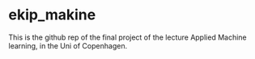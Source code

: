 # ekip_makine
This is the github rep of the final project of the lecture Applied Machine learning, in the Uni of Copenhagen.
